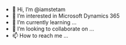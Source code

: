 - 👋 Hi, I’m @iamstetam
- 👀 I’m interested in Microsoft Dynamics 365
- 🌱 I’m currently learning ...
- 💞️ I’m looking to collaborate on ...
- 📫 How to reach me ...

<!---
iamstetam/iamstetam is a ✨ special ✨ repository because its `README.md` (this file) appears on your GitHub profile.
You can click the Preview link to take a look at your changes.
--->

